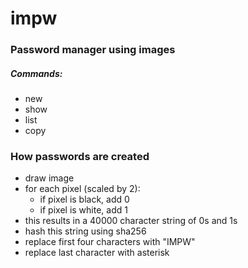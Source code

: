 # impw

### Password manager using images

##### Commands:
- new <name>
- show <name>
- list
- copy <name>

### How passwords are created
- draw image
- for each pixel (scaled by 2):
    - if pixel is black, add 0
    - if pixel is white, add 1
- this results in a 40000 character string of 0s and 1s
- hash this string using sha256
- replace first four characters with "IMPW"
- replace last character with asterisk
